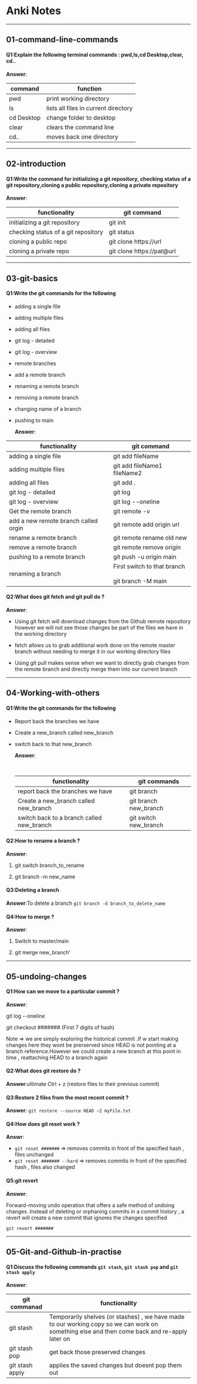 # Anki Notes

---

## 01-command-line-commands

#### Q1:Explain the following terminal commands : pwd,ls,cd Desktop,clear, cd..

**Answer**:

| command    | function                             |
| ---------- | ------------------------------------ |
| pwd        | print working directory              |
| ls         | lists all files in current directory |
| cd Desktop | change folder to desktop             |
| clear      | clears the command line              |
| cd..       | moves back one directory             |

---

## 02-introduction

#### Q1:Write the command for initializing a git repository, checking status of a git repository,cloning a public repository,cloning a private repository

**Answer**:

| functionality                       | git command               |
| ----------------------------------- | ------------------------- |
| initializing a git repository       | git init                  |
| checking status of a git repository | git status                |
| cloning a public repo               | git clone https://url     |
| cloning a private repo              | git clone https://pat@url |

---

## 03-git-basics

#### Q1:Write the git commands for the following

- adding a single file 

- adding multiple files 

- adding all files 

- git log - detailed

- git log - overview

- remote branches 

- add a remote branch 

- renaming a remote branch

- removing a remote branch 

- changing name of a branch 

- pushing to main
  
  **Answer**: 

| functionality                        | git command                                              |
| ------------------------------------ | -------------------------------------------------------- |
| adding a single file                 | git add fileName                                         |
| adding multiple files                | git add fileName1 fileName2                              |
| adding all files                     | git add .                                                |
| git log - detailed                   | git log                                                  |
| git log - overview                   | git log --oneline                                        |
| Get the remote branch                | git remote -v                                            |
| add a new remote branch called orgin | git remote add origin url                                |
| rename a remote branch               | git remote rename old new                                |
| remove a remote branch               | git remote remove origin                                 |
| pushing to a remote branch           | git push -u origin main                                  |
| renaming a branch                    | First switch to that branch <br/><br/>git branch -M main |

#### Q2:What does git fetch and git pull do ?

**Answer**:

- Using git fetch will download changes from the Github 
  remote repository however we will not see those changes be part of the 
  files we have in the working directory

- fetch allows us to grab additional work done on the remote
   master branch without needing to merge it in our working directory 
  files

- Using git pull makes sense when we want to directly grab changes from 
  the remote branch and directly merge them into our current branch

---

## 04-Working-with-others

#### Q1:Write the git commands for the following

- Report back the branches we have 

- Create a new_branch called new_branch

- switch back to that new_branch
  
  **Answer**:
  
   
  
  | functionality                             | git commands          |
  | ----------------------------------------- | --------------------- |
  | report back the branches we have          | git branch            |
  | Create a new_branch called new_branch     | git branch new_branch |
  | switch back to a branch called new_branch | git switch new_branch |

#### Q2:How to rename a branch ?

**Answer**:

1. git switch branch_to_rename

2. git branch -m new_name

#### Q3:Deleting a branch

**Answer**:To delete a branch `git branch -d branch_to_delete_name`

#### Q4:How to merge ?

**Answer**: 

1. Switch to master/main

2. git merge new_branch'

------

## 05-undoing-changes

#### Q1:How can we move to a particular commit ?

**Answer**: 

git log --oneline

git checkout ####### (First 7 digits of hash)

Note => we are simply exploring the historical commit .If w start making changes here they wont be prerserved since HEAD is not pointing at a branch reference.However we could create a new branch at this point in time , reattaching HEAD to a branch again

#### Q2:What does git restore do ?

**Answer**:ultimate Ctrl + z (restore files to their previous commit)

#### Q3:Restore 2 files from the most recent commit ?

**Answer**: `git restore --source HEAD ~2 myFile.txt`

#### Q4:How does git reset work ?

**Answr**:

- `git reset #######` => removes commits in front of the specified hash , files unchanged
- `git reset ####### --hard` => removes commits in front of the specified hash , files also changed

#### Q5:git revert

**Answer**: 

Forward-moving undo operation that offers a safe method of undoing changes .Instead of deleting or orphaning commits in a commit history , a revert will create a new commit that ignores the changes specified 

`git revert #######`

---

## 05-Git-and-Github-in-practise

#### Q1:Discuss the following commands `git stash`, `git stash pop` and `git stash apply`

**Answer**:

| git commanad    | functionality                                                                                                                                 |
| --------------- | --------------------------------------------------------------------------------------------------------------------------------------------- |
| git stash       | Temporarily shelves (or stashes) , we have made to our working copy so we can work on something else and then come back and re-apply later on |
| git stash pop   | get back those preserved changes                                                                                                              |
| git stash apply | applies the saved changes but doesnt pop them out                                                                                             |
